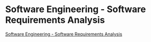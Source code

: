 # Software Engineering - Software Requirements Analysis
[Software Engineering - Software Requirements Analysis](https://aiwithcloud.com/2022/09/19/software_engineering___software_requirements_analysis/)